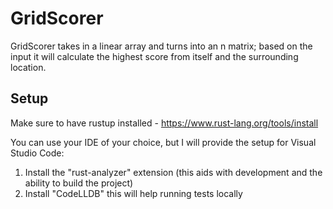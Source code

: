 # GridScorer

GridScorer takes in a linear array and turns into an n matrix; based on the input it will calculate the highest score from itself and the surrounding location.

## Setup

Make sure to have rustup installed - https://www.rust-lang.org/tools/install

You can use your IDE of your choice, but I will provide the setup for Visual Studio Code:

1) Install the "rust-analyzer" extension (this aids with development and the ability to build the project)
2) Install "CodeLLDB" this will help running tests locally